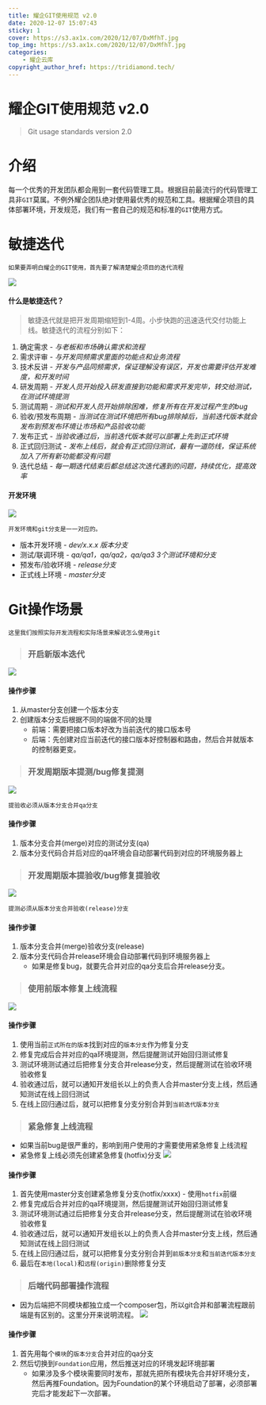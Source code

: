 ```yaml
---
title: 耀企GIT使用规范 v2.0
date: 2020-12-07 15:07:43
sticky: 1
cover: https://s3.ax1x.com/2020/12/07/DxMfhT.jpg
top_img: https://s3.ax1x.com/2020/12/07/DxMfhT.jpg
categories: 
    - 耀企云库
copyright_author_href: https://tridiamond.tech/
---
```


# 耀企GIT使用规范 v2.0
> Git usage standards version 2.0
# 介绍
每一个优秀的开发团队都会用到一套代码管理工具。根据目前最流行的代码管理工具非`GIT`莫属。不例外耀企团队绝对使用最优秀的规范和工具。根据耀企项目的具体部署环境，开发规范，我们有一套自己的规范和标准的`GIT`使用方式。

# 敏捷迭代
    如果要弄明白耀企的GIT使用，首先要了解清楚耀企项目的迭代流程

![](/git/agile_development.png)

#### 什么是敏捷迭代？
> 敏捷迭代就是把开发周期缩短到1-4周。小步快跑的迅速迭代交付功能上线。敏捷迭代的流程分别如下：
1. 确定需求 - _与老板和市场确认需求和流程_
2. 需求评审 - _与开发同频需求里面的功能点和业务流程_
3. 技术反讲 - _开发与产品同频需求，保证理解没有误区，开发也需要评估开发难度，和开发时间_
4. 研发周期 - _开发人员开始投入研发直接到功能和需求开发完毕，转交给测试，在测试环境提测_
5. 测试周期 - _测试和开发人员开始排除困难，修复所有在开发过程产生的bug_
6. 验收/预发布周期 - _当测试在测试环境把所有bug排除掉后，当前迭代版本就会发布到预发布环境让市场和产品验收功能_
7. 发布正式 - _当验收通过后，当前迭代版本就可以部署上先到正式环境_
8. 正式回归测试 - _发布上线后，就会有正式回归测试，最有一道防线，保证系统加入了所有新功能都没有问题_
9. 迭代总结 - _每一期迭代结束后都总结这次迭代遇到的问题，持续优化，提高效率_

#### 开发环境

![](/git/agile_dev_envs.png)

    开发环境和git分支是一一对应的。

+ 版本开发环境 - _dev/x.x.x 版本分支_
+ 测试/联调环境 - _qa/qa1，qa/qa2，qa/qa3 3个测试环境和分支_
+ 预发布/验收环境 - _release分支_
+ 正式线上环境 - _master分支_

# Git操作场景
    这里我们按照实际开发流程和实际场景来解说怎么使用git

> ### 开启新版本迭代
![](/git/start_agile.png)

#### 操作步骤
1. 从master分支创建一个版本分支
2. 创建版本分支后根据不同的端做不同的处理
    - 前端：需要把接口版本好改为当前迭代的接口版本号
    - 后端：先创建对应当前迭代的接口版本好控制器和路由，然后合并就版本的控制器更变。

> ### 开发周期版本提测/bug修复提测
![](/git/agile_qa_start.png)

    提验收必须从版本分支合并qa分支

#### 操作步骤
1. 版本分支合并(merge)对应的测试分支(qa)
2. 版本分支代码合并后对应的qa环境会自动部署代码到对应的环境服务器上

> ### 开发周期版本提验收/bug修复提验收
![](/git/agile_stage_start.png)

    提测必须从版本分支合并验收(release)分支

#### 操作步骤
1. 版本分支合并(merge)验收分支(release)
2. 版本分支代码合并release环境会自动部署代码到环境服务器上
    - 如果是修复bug，就要先合并对应的qa分支后合并release分支。

> ### 使用前版本修复上线流程
![](/git/agile_bugfix.png)

#### 操作步骤
1. 使用当前`正式所在的版本`找到对应的`版本分支`作为修复分支
2. 修复完成后合并对应的qa环境提测，然后提醒测试开始回归测试修复
3. 测试环境测试通过后把修复分支合并release分支，然后提醒测试在验收环境验收修复
4. 验收通过后，就可以通知开发组长以上的负责人合并master分支上线，然后通知测试在线上回归测试
5. 在线上回归通过后，就可以把修复分支分别合并到`当前迭代版本分支`

> ### 紧急修复上线流程
 - 如果当前bug是很严重的，影响到用户使用的才需要使用紧急修复上线流程
 - 紧急修复上线必须先创建紧急修复(hotfix)分支
![](/git/agile_hotfix.png)

#### 操作步骤
1. 首先使用master分支创建紧急修复分支(hotfix/xxxx) - 使用`hotfix`前缀
2. 修复完成后合并对应的qa环境提测，然后提醒测试开始回归测试修复
3. 测试环境测试通过后把修复分支合并release分支，然后提醒测试在验收环境验收修复
4. 验收通过后，就可以通知开发组长以上的负责人合并master分支上线，然后通知测试在线上回归测试
5. 在线上回归通过后，就可以把修复分支分别合并到`前版本分支`和`当前迭代版本分支`
6. 最后在`本地(local)`和`远程(origin)`删除修复分支

> ### 后端代码部署操作流程
 - 因为后端把不同模块都独立成一个composer包，所以git合并和部署流程跟前端是有区别的。这里分开来说明流程。
![](/git/agile_backend_git.png)

#### 操作步骤
1. 首先用每个`模块`的`版本分支`合并对应的qa分支
2. 然后切换到`Foundation`应用，然后推送对应的环境发起环境部署
    - 如果涉及多个模块需要同时发布，那就先把所有模块先合并好环境分支，然后再推Foundation。因为Foundation的某个环境启动了部署，必须部署完后才能发起下一次部署。